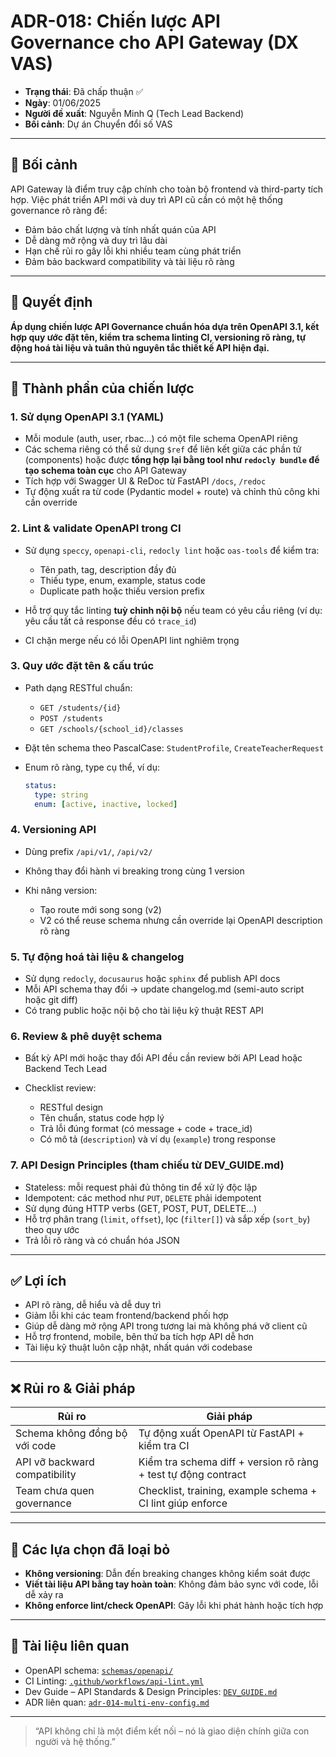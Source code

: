 # ADR-018: Chiến lược API Governance cho API Gateway (DX VAS)

* **Trạng thái**: Đã chấp thuận ✅
* **Ngày**: 01/06/2025
* **Người đề xuất**: Nguyễn Minh Q (Tech Lead Backend)
* **Bối cảnh**: Dự án Chuyển đổi số VAS

---

## 📌 Bối cảnh

API Gateway là điểm truy cập chính cho toàn bộ frontend và third-party tích hợp. Việc phát triển API mới và duy trì API cũ cần có một hệ thống governance rõ ràng để:

* Đảm bảo chất lượng và tính nhất quán của API
* Dễ dàng mở rộng và duy trì lâu dài
* Hạn chế rủi ro gây lỗi khi nhiều team cùng phát triển
* Đảm bảo backward compatibility và tài liệu rõ ràng

---

## 🧠 Quyết định

**Áp dụng chiến lược API Governance chuẩn hóa dựa trên OpenAPI 3.1, kết hợp quy ước đặt tên, kiểm tra schema linting CI, versioning rõ ràng, tự động hoá tài liệu và tuân thủ nguyên tắc thiết kế API hiện đại.**

---

## 📏 Thành phần của chiến lược

### 1. Sử dụng OpenAPI 3.1 (YAML)

* Mỗi module (auth, user, rbac...) có một file schema OpenAPI riêng
* Các schema riêng có thể sử dụng `$ref` để liên kết giữa các phần tử (components) hoặc được **tổng hợp lại bằng tool như `redocly bundle` để tạo schema toàn cục** cho API Gateway
* Tích hợp với Swagger UI & ReDoc từ FastAPI `/docs`, `/redoc`
* Tự động xuất ra từ code (Pydantic model + route) và chỉnh thủ công khi cần override

### 2. Lint & validate OpenAPI trong CI

* Sử dụng `speccy`, `openapi-cli`, `redocly lint` hoặc `oas-tools` để kiểm tra:

  * Tên path, tag, description đầy đủ
  * Thiếu type, enum, example, status code
  * Duplicate path hoặc thiếu version prefix
* Hỗ trợ quy tắc linting **tuỳ chỉnh nội bộ** nếu team có yêu cầu riêng (ví dụ: yêu cầu tất cả response đều có `trace_id`)
* CI chặn merge nếu có lỗi OpenAPI lint nghiêm trọng

### 3. Quy ước đặt tên & cấu trúc

* Path dạng RESTful chuẩn:

  * `GET /students/{id}`
  * `POST /students`
  * `GET /schools/{school_id}/classes`
* Đặt tên schema theo PascalCase: `StudentProfile`, `CreateTeacherRequest`
* Enum rõ ràng, type cụ thể, ví dụ:

  ```yaml
  status:
    type: string
    enum: [active, inactive, locked]
  ```

### 4. Versioning API

* Dùng prefix `/api/v1/`, `/api/v2/`
* Không thay đổi hành vi breaking trong cùng 1 version
* Khi nâng version:

  * Tạo route mới song song (v2)
  * V2 có thể reuse schema nhưng cần override lại OpenAPI description rõ ràng

### 5. Tự động hoá tài liệu & changelog

* Sử dụng `redocly`, `docusaurus` hoặc `sphinx` để publish API docs
* Mỗi API schema thay đổi → update changelog.md (semi-auto script hoặc git diff)
* Có trang public hoặc nội bộ cho tài liệu kỹ thuật REST API

### 6. Review & phê duyệt schema

* Bất kỳ API mới hoặc thay đổi API đều cần review bởi API Lead hoặc Backend Tech Lead
* Checklist review:

  * RESTful design
  * Tên chuẩn, status code hợp lý
  * Trả lỗi đúng format (có message + code + trace\_id)
  * Có mô tả (`description`) và ví dụ (`example`) trong response

### 7. API Design Principles (tham chiếu từ DEV\_GUIDE.md)

* Stateless: mỗi request phải đủ thông tin để xử lý độc lập
* Idempotent: các method như `PUT`, `DELETE` phải idempotent
* Sử dụng đúng HTTP verbs (GET, POST, PUT, DELETE...)
* Hỗ trợ phân trang (`limit`, `offset`), lọc (`filter[]`) và sắp xếp (`sort_by`) theo quy ước
* Trả lỗi rõ ràng và có chuẩn hóa JSON

---

## ✅ Lợi ích

* API rõ ràng, dễ hiểu và dễ duy trì
* Giảm lỗi khi các team frontend/backend phối hợp
* Giúp dễ dàng mở rộng API trong tương lai mà không phá vỡ client cũ
* Hỗ trợ frontend, mobile, bên thứ ba tích hợp API dễ hơn
* Tài liệu kỹ thuật luôn cập nhật, nhất quán với codebase

---

## ❌ Rủi ro & Giải pháp

| Rủi ro                        | Giải pháp                                                      |
| ----------------------------- | -------------------------------------------------------------- |
| Schema không đồng bộ với code | Tự động xuất OpenAPI từ FastAPI + kiểm tra CI                  |
| API vỡ backward compatibility | Kiểm tra schema diff + version rõ ràng + test tự động contract |
| Team chưa quen governance     | Checklist, training, example schema + CI lint giúp enforce     |

---

## 🔄 Các lựa chọn đã loại bỏ

* **Không versioning**: Dẫn đến breaking changes không kiểm soát được
* **Viết tài liệu API bằng tay hoàn toàn**: Không đảm bảo sync với code, lỗi dễ xảy ra
* **Không enforce lint/check OpenAPI**: Gây lỗi khi phát hành hoặc tích hợp

---

## 📎 Tài liệu liên quan

* OpenAPI schema: [`schemas/openapi/`](../../schemas/openapi/)
* CI Linting: [`.github/workflows/api-lint.yml`](../../.github/workflows/api-lint.yml)
* Dev Guide – API Standards & Design Principles: [`DEV_GUIDE.md`](../DEV_GUIDE.md)
* ADR liên quan: [`adr-014-multi-env-config.md`](./adr-014-multi-env-config.md)

---

> “API không chỉ là một điểm kết nối – nó là giao diện chính giữa con người và hệ thống.”
